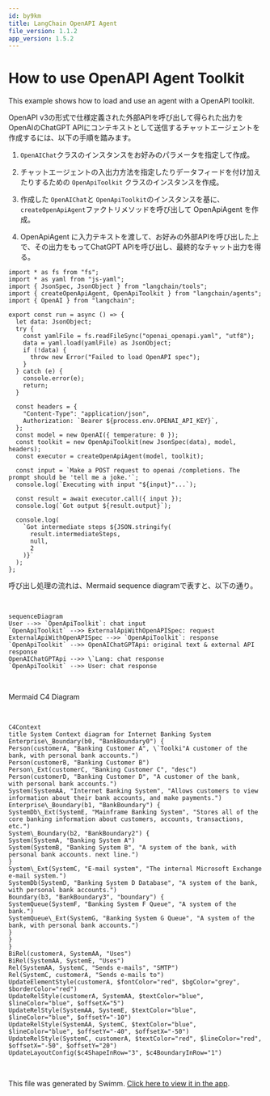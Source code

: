 ```yaml
---
id: by9km
title: LangChain OpenAPI Agent
file_version: 1.1.2
app_version: 1.5.2
---
```


# How to use OpenAPI Agent Toolkit

This example shows how to load and use an agent with a OpenAPI toolkit.

OpenAPI v3の形式で仕様定義された外部APIを呼び出して得られた出力をOpenAIのChatGPT APIにコンテキストとして送信するチャットエージェントを作成するには、以下の手順を踏みます。

1.  `OpenAIChat`<swm-token data-swm-token=":langchain/src/llms/openai-chat.ts:81:4:4:`export class OpenAIChat extends LLM implements OpenAIInput {`"/>クラスのインスタンスをお好みのパラメータを指定して作成。

2.  チャットエージェントの入出力方法を指定したりデータフィードを付け加えたりするための `OpenApiToolkit` クラスのインスタンスを作成。

3.  作成した `OpenAIChat`<swm-token data-swm-token=":langchain/src/llms/openai-chat.ts:81:4:4:`export class OpenAIChat extends LLM implements OpenAIInput {`"/>と `OpenApiToolkit`<swm-token data-swm-token=":langchain/src/agents/agent_toolkits/openapi/openapi.ts:30:4:4:`export class OpenApiToolkit extends RequestsToolkit {`"/>のインスタンスを基に、 `createOpenApiAgent`<swm-token data-swm-token=":langchain/src/agents/agent_toolkits/openapi/openapi.ts:48:4:4:`export function createOpenApiAgent(`"/>ファクトリメソッドを呼び出して OpenApiAgent を作成。

4.  OpenApiAgent に入力テキストを渡して、お好みの外部APIを呼び出した上で、その出力をもってChatGPT APIを呼び出し、最終的なチャット出力を得る。

```
import * as fs from "fs";
import * as yaml from "js-yaml";
import { JsonSpec, JsonObject } from "langchain/tools";
import { createOpenApiAgent, OpenApiToolkit } from "langchain/agents";
import { OpenAI } from "langchain";

export const run = async () => {
  let data: JsonObject;
  try {
    const yamlFile = fs.readFileSync("openai_openapi.yaml", "utf8");
    data = yaml.load(yamlFile) as JsonObject;
    if (!data) {
      throw new Error("Failed to load OpenAPI spec");
    }
  } catch (e) {
    console.error(e);
    return;
  }

  const headers = {
    "Content-Type": "application/json",
    Authorization: `Bearer ${process.env.OPENAI_API_KEY}`,
  };
  const model = new OpenAI({ temperature: 0 });
  const toolkit = new OpenApiToolkit(new JsonSpec(data), model, headers);
  const executor = createOpenApiAgent(model, toolkit);

  const input = `Make a POST request to openai /completions. The prompt should be 'tell me a joke.'`;
  console.log(`Executing with input "${input}"...`);

  const result = await executor.call({ input });
  console.log(`Got output ${result.output}`);

  console.log(
    `Got intermediate steps ${JSON.stringify(
      result.intermediateSteps,
      null,
      2
    )}`
  );
};
```

呼び出し処理の流れは、Mermaid sequence diagramで表すと、以下の通り。

<br/>

<!--MERMAID {width:100}-->
```mermaid
sequenceDiagram
User -->> `OpenApiToolkit`: chat input
`OpenApiToolkit` -->> ExternalApiWithOpenAPISpec: request
ExternalApiWithOpenAPISpec -->> `OpenApiToolkit`: response
`OpenApiToolkit` -->> OpenAIChatGPTApi: original text & external API response
OpenAIChatGPTApi -->> \`Lang: chat response
`OpenApiToolkit` -->> User: chat response

```
<!--MCONTENT {content: "sequenceDiagram<br/>\nUser \\-\\-\\>> `OpenApiToolkit`<swm-token data-swm-token=\":langchain/src/agents/agent_toolkits/openapi/openapi.ts:30:4:4:`export class OpenApiToolkit extends RequestsToolkit {`\"/>: chat input<br/>\n`OpenApiToolkit`<swm-token data-swm-token=\":langchain/src/agents/agent_toolkits/openapi/openapi.ts:30:4:4:`export class OpenApiToolkit extends RequestsToolkit {`\"/> \\-\\-\\>> ExternalApiWithOpenAPISpec: request<br/>\nExternalApiWithOpenAPISpec \\-\\-\\>> `OpenApiToolkit`<swm-token data-swm-token=\":langchain/src/agents/agent_toolkits/openapi/openapi.ts:30:4:4:`export class OpenApiToolkit extends RequestsToolkit {`\"/>: response<br/>\n`OpenApiToolkit`<swm-token data-swm-token=\":langchain/src/agents/agent_toolkits/openapi/openapi.ts:30:4:4:`export class OpenApiToolkit extends RequestsToolkit {`\"/> \\-\\-\\>> OpenAIChatGPTApi: original text & external API response<br/>\nOpenAIChatGPTApi \\-\\-\\>> \\`Lang: chat response<br/>\n`OpenApiToolkit`<swm-token data-swm-token=\":langchain/src/agents/agent_toolkits/openapi/openapi.ts:30:4:4:`export class OpenApiToolkit extends RequestsToolkit {`\"/> \\-\\-\\>> User: chat response<br/>\n<br/>"} --->

<br/>

Mermaid C4 Diagram

<br/>

<!--MERMAID {width:100}-->
```mermaid
C4Context
title System Context diagram for Internet Banking System
Enterprise\_Boundary(b0, "BankBoundary0") {
Person(customerA, "Banking Customer A", \`Toolki"A customer of the bank, with personal bank accounts.")
Person(customerB, "Banking Customer B")
Person\_Ext(customerC, "Banking Customer C", "desc")
Person(customerD, "Banking Customer D", "A customer of the bank,
with personal bank accounts.")
System(SystemAA, "Internet Banking System", "Allows customers to view information about their bank accounts, and make payments.")
Enterprise\_Boundary(b1, "BankBoundary") {
SystemDb\_Ext(SystemE, "Mainframe Banking System", "Stores all of the core banking information about customers, accounts, transactions, etc.")
System\_Boundary(b2, "BankBoundary2") {
System(SystemA, "Banking System A")
System(SystemB, "Banking System B", "A system of the bank, with personal bank accounts. next line.")
}
System\_Ext(SystemC, "E-mail system", "The internal Microsoft Exchange e-mail system.")
SystemDb(SystemD, "Banking System D Database", "A system of the bank, with personal bank accounts.")
Boundary(b3, "BankBoundary3", "boundary") {
SystemQueue(SystemF, "Banking System F Queue", "A system of the bank.")
SystemQueue\_Ext(SystemG, "Banking System G Queue", "A system of the bank, with personal bank accounts.")
}
}
}
BiRel(customerA, SystemAA, "Uses")
BiRel(SystemAA, SystemE, "Uses")
Rel(SystemAA, SystemC, "Sends e-mails", "SMTP")
Rel(SystemC, customerA, "Sends e-mails to")
UpdateElementStyle(customerA, $fontColor="red", $bgColor="grey", $borderColor="red")
UpdateRelStyle(customerA, SystemAA, $textColor="blue", $lineColor="blue", $offsetX="5")
UpdateRelStyle(SystemAA, SystemE, $textColor="blue", $lineColor="blue", $offsetY="-10")
UpdateRelStyle(SystemAA, SystemC, $textColor="blue", $lineColor="blue", $offsetY="-40", $offsetX="-50")
UpdateRelStyle(SystemC, customerA, $textColor="red", $lineColor="red", $offsetX="-50", $offsetY="20")
UpdateLayoutConfig($c4ShapeInRow="3", $c4BoundaryInRow="1")
```
<!--MCONTENT {content: "C4Context<br/>\ntitle System Context diagram for Internet Banking System<br/>\nEnterprise\\_Boundary(b0, \"BankBoundary0\") {<br/>\nPerson(customerA, \"Banking Customer A\", \\`Toolki\"A customer of the bank, with personal bank accounts.\")<br/>\nPerson(customerB, \"Banking Customer B\")<br/>\nPerson\\_Ext(customerC, \"Banking Customer C\", \"desc\")<br/>\nPerson(customerD, \"Banking Customer D\", \"A customer of the bank,<br/>\nwith personal bank accounts.\")<br/>\nSystem(SystemAA, \"Internet Banking System\", \"Allows customers to view information about their bank accounts, and make payments.\")<br/>\nEnterprise\\_Boundary(b1, \"BankBoundary\") {<br/>\nSystemDb\\_Ext(SystemE, \"Mainframe Banking System\", \"Stores all of the core banking information about customers, accounts, transactions, etc.\")<br/>\nSystem\\_Boundary(b2, \"BankBoundary2\") {<br/>\nSystem(SystemA, \"Banking System A\")<br/>\nSystem(SystemB, \"Banking System B\", \"A system of the bank, with personal bank accounts. next line.\")<br/>\n}<br/>\nSystem\\_Ext(SystemC, \"E-mail system\", \"The internal Microsoft Exchange e-mail system.\")<br/>\nSystemDb(SystemD, \"Banking System D Database\", \"A system of the bank, with personal bank accounts.\")<br/>\nBoundary(b3, \"BankBoundary3\", \"boundary\") {<br/>\nSystemQueue(SystemF, \"Banking System F Queue\", \"A system of the bank.\")<br/>\nSystemQueue\\_Ext(SystemG, \"Banking System G Queue\", \"A system of the bank, with personal bank accounts.\")<br/>\n}<br/>\n}<br/>\n}<br/>\nBiRel(customerA, SystemAA, \"Uses\")<br/>\nBiRel(SystemAA, SystemE, \"Uses\")<br/>\nRel(SystemAA, SystemC, \"Sends e-mails\", \"SMTP\")<br/>\nRel(SystemC, customerA, \"Sends e-mails to\")<br/>\nUpdateElementStyle(customerA, $fontColor=\"red\", $bgColor=\"grey\", $borderColor=\"red\")<br/>\nUpdateRelStyle(customerA, SystemAA, $textColor=\"blue\", $lineColor=\"blue\", $offsetX=\"5\")<br/>\nUpdateRelStyle(SystemAA, SystemE, $textColor=\"blue\", $lineColor=\"blue\", $offsetY=\"-10\")<br/>\nUpdateRelStyle(SystemAA, SystemC, $textColor=\"blue\", $lineColor=\"blue\", $offsetY=\"-40\", $offsetX=\"-50\")<br/>\nUpdateRelStyle(SystemC, customerA, $textColor=\"red\", $lineColor=\"red\", $offsetX=\"-50\", $offsetY=\"20\")<br/>\nUpdateLayoutConfig($c4ShapeInRow=\"3\", $c4BoundaryInRow=\"1\")"} --->

<br/>

This file was generated by Swimm. [Click here to view it in the app](/repos/Z2l0aHViJTNBJTNBbGFuZ2NoYWluanMlM0ElM0FtbWl6dXRhbmk=/docs/by9km).
